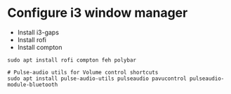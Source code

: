 # Configure i3 window manager

* Install i3-gaps
* Install rofi
* Install compton

```
sudo apt install rofi compton feh polybar

# Pulse-audio utils for Volume control shortcuts
sudo apt install pulse-audio-utils pulseaudio pavucontrol pulseaudio-module-bluetooth
```
